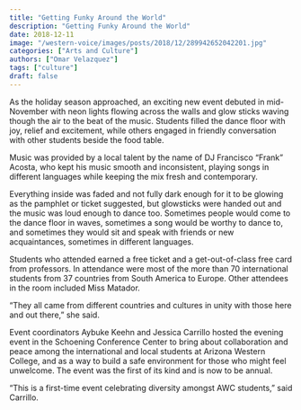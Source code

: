```yaml
---
title: "Getting Funky Around the World"
description: "Getting Funky Around the World"
date: 2018-12-11
image: "/western-voice/images/posts/2018/12/289942652042201.jpg"
categories: ["Arts and Culture"]
authors: ["Omar Velazquez"]
tags: ["culture"]
draft: false
---
```

As the holiday season approached, an exciting new event debuted in mid-November with neon lights flowing across the walls and glow sticks waving though the air to the beat of the music. Students filled the dance floor with joy, relief and excitement, while others engaged in friendly conversation with other students beside the food table.

Music was provided by a local talent by the name of DJ Francisco “Frank” Acosta, who kept his music smooth and inconsistent, playing songs in different languages while keeping the mix fresh and contemporary.

Everything inside was faded and not fully dark enough for it to be glowing as the pamphlet or ticket suggested, but glowsticks were handed out and the music was loud enough to dance too. Sometimes people would come to the dance floor in waves, sometimes a song would be worthy to dance to, and sometimes they would sit and speak with friends or new acquaintances, sometimes in different languages.

Students who attended earned a free ticket and a get-out-of-class free card from professors. In attendance were most of the more than 70 international students from 37 countries from South America to Europe. Other attendees in the room included Miss Matador.

“They all came from different countries and cultures in unity with those here and out there,” she said.

Event coordinators Aybuke Keehn and Jessica Carrillo hosted the evening event in the Schoening Conference Center to bring about collaboration and peace among the international and local students at Arizona Western College, and as a way to build a safe environment for those who might feel unwelcome. The event was the first of its kind and is now to be annual.

“This is a first-time event celebrating diversity amongst AWC students,” said Carrillo.